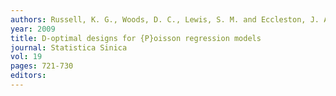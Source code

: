 ```yaml
---
authors: Russell, K. G., Woods, D. C., Lewis, S. M. and Eccleston, J. A. 
year: 2009 
title: D-optimal designs for {P}oisson regression models 
journal: Statistica Sinica 
vol: 19 
pages: 721-730 
editors: 
---
```

